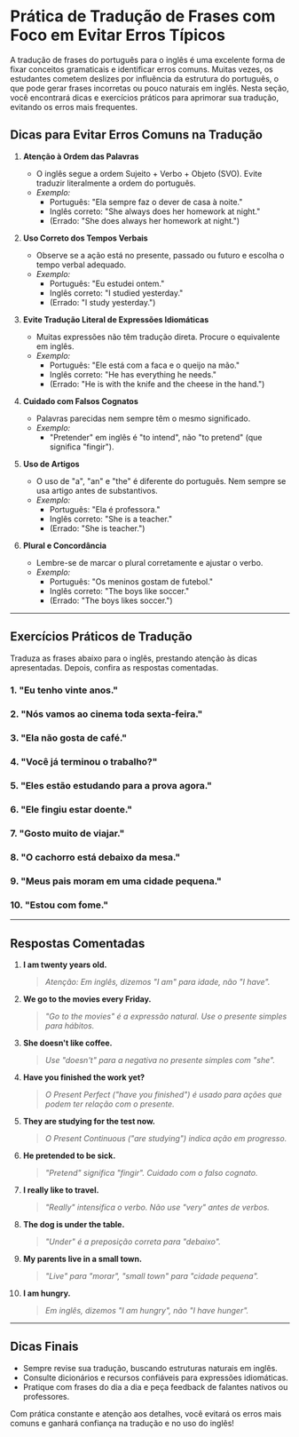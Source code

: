 
# Prática de Tradução de Frases com Foco em Evitar Erros Típicos

A tradução de frases do português para o inglês é uma excelente forma de fixar conceitos gramaticais e identificar erros comuns. Muitas vezes, os estudantes cometem deslizes por influência da estrutura do português, o que pode gerar frases incorretas ou pouco naturais em inglês. Nesta seção, você encontrará dicas e exercícios práticos para aprimorar sua tradução, evitando os erros mais frequentes.

## Dicas para Evitar Erros Comuns na Tradução

1. **Atenção à Ordem das Palavras**
   - O inglês segue a ordem Sujeito + Verbo + Objeto (SVO). Evite traduzir literalmente a ordem do português.
   - *Exemplo:*  
     - Português: "Ela sempre faz o dever de casa à noite."  
     - Inglês correto: "She always does her homework at night."  
     - (Errado: "She does always her homework at night.")

2. **Uso Correto dos Tempos Verbais**
   - Observe se a ação está no presente, passado ou futuro e escolha o tempo verbal adequado.
   - *Exemplo:*  
     - Português: "Eu estudei ontem."  
     - Inglês correto: "I studied yesterday."  
     - (Errado: "I study yesterday.")

3. **Evite Tradução Literal de Expressões Idiomáticas**
   - Muitas expressões não têm tradução direta. Procure o equivalente em inglês.
   - *Exemplo:*  
     - Português: "Ele está com a faca e o queijo na mão."  
     - Inglês correto: "He has everything he needs."  
     - (Errado: "He is with the knife and the cheese in the hand.")

4. **Cuidado com Falsos Cognatos**
   - Palavras parecidas nem sempre têm o mesmo significado.
   - *Exemplo:*  
     - "Pretender" em inglês é "to intend", não "to pretend" (que significa "fingir").

5. **Uso de Artigos**
   - O uso de "a", "an" e "the" é diferente do português. Nem sempre se usa artigo antes de substantivos.
   - *Exemplo:*  
     - Português: "Ela é professora."  
     - Inglês correto: "She is a teacher."  
     - (Errado: "She is teacher.")

6. **Plural e Concordância**
   - Lembre-se de marcar o plural corretamente e ajustar o verbo.
   - *Exemplo:*  
     - Português: "Os meninos gostam de futebol."  
     - Inglês correto: "The boys like soccer."  
     - (Errado: "The boys likes soccer.")

---

## Exercícios Práticos de Tradução

Traduza as frases abaixo para o inglês, prestando atenção às dicas apresentadas. Depois, confira as respostas comentadas.

### 1. "Eu tenho vinte anos."
### 2. "Nós vamos ao cinema toda sexta-feira."
### 3. "Ela não gosta de café."
### 4. "Você já terminou o trabalho?"
### 5. "Eles estão estudando para a prova agora."
### 6. "Ele fingiu estar doente."
### 7. "Gosto muito de viajar."
### 8. "O cachorro está debaixo da mesa."
### 9. "Meus pais moram em uma cidade pequena."
### 10. "Estou com fome."

---

## Respostas Comentadas

1. **I am twenty years old.**  
   > *Atenção: Em inglês, dizemos "I am" para idade, não "I have".*

2. **We go to the movies every Friday.**  
   > *"Go to the movies" é a expressão natural. Use o presente simples para hábitos.*

3. **She doesn't like coffee.**  
   > *Use "doesn't" para a negativa no presente simples com "she".*

4. **Have you finished the work yet?**  
   > *O Present Perfect ("have you finished") é usado para ações que podem ter relação com o presente.*

5. **They are studying for the test now.**  
   > *O Present Continuous ("are studying") indica ação em progresso.*

6. **He pretended to be sick.**  
   > *"Pretend" significa "fingir". Cuidado com o falso cognato.*

7. **I really like to travel.**  
   > *"Really" intensifica o verbo. Não use "very" antes de verbos.*

8. **The dog is under the table.**  
   > *"Under" é a preposição correta para "debaixo".*

9. **My parents live in a small town.**  
   > *"Live" para "morar", "small town" para "cidade pequena".*

10. **I am hungry.**  
    > *Em inglês, dizemos "I am hungry", não "I have hunger".*

---

## Dicas Finais

- Sempre revise sua tradução, buscando estruturas naturais em inglês.
- Consulte dicionários e recursos confiáveis para expressões idiomáticas.
- Pratique com frases do dia a dia e peça feedback de falantes nativos ou professores.

Com prática constante e atenção aos detalhes, você evitará os erros mais comuns e ganhará confiança na tradução e no uso do inglês!
```
